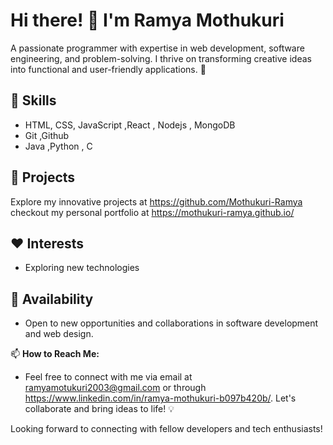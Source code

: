 # Hi there! 👋 I'm Ramya Mothukuri

A passionate programmer with expertise in web development, software engineering, and problem-solving. I thrive on transforming creative ideas into functional and user-friendly applications. 🚀

## 🔧 Skills
- HTML, CSS, JavaScript ,React , Nodejs , MongoDB
- Git ,Github
- Java ,Python , C

## 💼 Projects
Explore my innovative projects at https://github.com/Mothukuri-Ramya 
checkout my personal portfolio at https://mothukuri-ramya.github.io/

## ❤️ Interests
- Exploring new technologies

## 🚀 Availability
- Open to new opportunities and collaborations in software development and web design.

📫 **How to Reach Me:** 
- Feel free to connect with me via email at ramyamotukuri2003@gmail.com or through https://www.linkedin.com/in/ramya-mothukuri-b097b420b/. Let's collaborate and bring ideas to life! 💡

Looking forward to connecting with fellow developers and tech enthusiasts!
